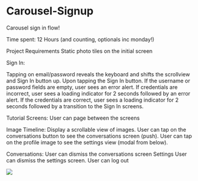 # Carousel-Signup
Carousel sign in flow!

Time spent: 12 Hours (and counting, optionals inc monday!)

Project Requirements
Static photo tiles on the initial screen

Sign In:

Tapping on email/password reveals the keyboard and shifts the scrollview and Sign In button up.
Upon tapping the Sign In button.
If the username or password fields are empty, user sees an error alert.
If credentials are incorrect, user sees a loading indicator for 2 seconds followed by an error alert.
If the credentials are correct, user sees a loading indicator for 2 seconds followed by a transition to the Sign In screens.

Tutorial Screens:
User can page between the screens

Image Timeline:
Display a scrollable view of images.
User can tap on the conversations button to see the conversations screen (push).
User can tap on the profile image to see the settings view (modal from below).

Conversations:
User can dismiss the conversations screen
Settings
User can dismiss the settings screen.
User can log out




















![](http://i.imgur.com/suBLd86.gif)
